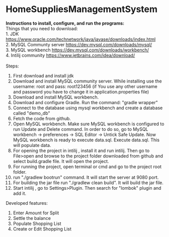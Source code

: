 # HomeSuppliesManagementSystem
**Instructions to install, configure, and run the programs:** </br>
  Things that you need to download:</br>
    1. JDK https://www.oracle.com/technetwork/java/javase/downloads/index.html </br>
    2. MySQL Communty server https://dev.mysql.com/downloads/mysql/ </br>
    3. MySQL workbench https://dev.mysql.com/downloads/workbench/ </br>
    4. Intilij community https://www.jetbrains.com/idea/download/ </br>
 </br>
 Steps: 
  1. First download and install jdk </br>
  2. Download and install MySQL community server. While installing use the username: root and pass: root123456 (if You use 
  any other username and password you have to change it in application.properties file) </br>
  3. Download and install MySQL workbench. </br>
  4. Download and configure Gradle. Run the command: "gradle wrapper"
  4. Connect to the database using mysql workbench and create a database called "demo_db" </br>
  5. Fetch the code from github. </br>
  6. Open MySQL workbench. Make sure MySQL workbench is configured to run Update and Delete command. In order to do so, go to MySQL workbench -> preferences -> SQL Editor -> Untick Safe Update. Now MySQL workbench is ready to execute data.sql. Execute data.sql. This will populate data.
  7. For opening the project in intilij , install it and run intilij. Then go to File>open and browse to the project folder downloaded
  from github and select build.gradle file. It will open the project. </br>
  8. For running the project, open terminal or cmd and go to the project root folder. </br>
  9. run "./gradlew bootrun" command. It will start the server at 9080 port. </br>
  10. For building the jar file run "./gradlew clean build". It will build the jar file.</br>
  11. Start intilij , go to Settings>Plugin. Then search for "lombok" plugin and add it.
  

Developed features:
1. Enter Amount for Split
2. Settle the balance
3. Populate Shopping List
4. Create or Edit Shopping List
 
